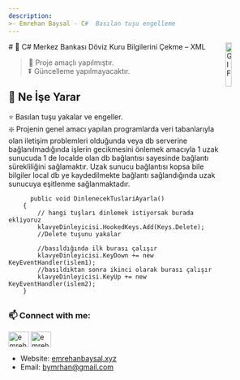 ```yaml
---
description: 
>- Emrehan Baysal - C#  Basılan tuşu engelleme
---
```


<img align="right" alt="GIF" src="https://global-uploads.webflow.com/6097e0eca1e875de53031ff6/61bb05edca00197f2e7a19cf_Csharp_Logo.png" width="15%"/>
# 🌱 C# Merkez Bankası Döviz Kuru Bilgilerini Çekme – XML

> 📣 Proje amaçlı yapılmıştır.</br>
> ⏬ Güncelleme yapılmayacaktır. </br>


## 🔰 Ne İşe Yarar
⭐ Basılan tuşu yakalar ve engeller.</br>
❇️ Projenin genel amacı yapılan programlarda veri tabanlarıyla olan iletişim problemleri olduğunda veya db serverine bağlanılmadığında işlerin gecikmesini önlemek amacıyla 1 uzak sunucuda 1 de localde olan db bağlantısı sayesinde bağlantı sürekliliğini sağlamaktır. Uzak sunucu bağlantısı kopsa bile bilgiler local db ye kaydedilmekte bağlantı sağlandığında uzak sunucuya eşitlenme sağlanmaktadır.</br>

          public void DinlenecekTuslariAyarla()
        {
            // hangi tuşları dinlemek istiyorsak burada ekliyoruz                
            klavyeDinleyicisi.HookedKeys.Add(Keys.Delete);
            //Delete tuşunu yakalar

            //basıldığında ilk burası çalışır
            klavyeDinleyicisi.KeyDown += new KeyEventHandler(islem1);
            //basıldıktan sonra ikinci olarak burası çalışır
            klavyeDinleyicisi.KeyUp += new KeyEventHandler(islem2);
        }



## <h3 align="left"> 📫 Connect with me:</h3>
<p align="left">
<a href="https://linkedin.com/in/emrehan-baysal" target="blank"><img align="center" src="https://raw.githubusercontent.com/rahuldkjain/github-profile-readme-generator/master/src/images/icons/Social/linked-in-alt.svg" alt="emrehan-baysal" height="30" width="40" /></a>
<a href="https://instagram.com/emrehanbysal" target="blank"><img align="center" src="https://raw.githubusercontent.com/rahuldkjain/github-profile-readme-generator/master/src/images/icons/Social/instagram.svg" alt="emrehanbysal" height="30" width="40" /></a>
  
</p>

- Website: [emrehanbaysal.xyz](https://www.emrehanbaysal.xyz//)
- Email: [bymrhan@gmail.com](mailto:bymrhan@gmail.com)
